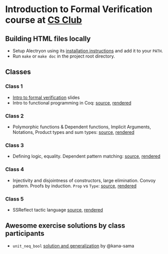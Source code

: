 # Introduction to Formal Verification course at [CS Club](https://compsciclub.ru/)

## Building HTML files locally

- Setup Alectryon using its [installation instructions](https://github.com/cpitclaudel/alectryon/#setup) and add it to your `PATH`.
- Run `make` or `make doc` in the project root directory.

## Classes

### Class 1

- [Intro to formal verification](https://anton-trunov.github.io/csclub-coq-course-spring-2021/slides/intro.html) slides
- Intro to functional programming in Coq: [source](lectures/lecture01.v), [rendered](https://anton-trunov.github.io/csclub-coq-course-spring-2021/lectures/lecture01.html)

### Class 2

- Polymorphic functions & Dependent functions, Implicit Arguments, Notations, Product types and sum types: [source](lectures/lecture02.v), [rendered](https://anton-trunov.github.io/csclub-coq-course-spring-2021/lectures/lecture02.html)

### Class 3

- Defining logic, equality. Dependent pattern matching: [source](lectures/lecture03.v), [rendered](https://anton-trunov.github.io/csclub-coq-course-spring-2021/lectures/lecture03.html)

### Class 4

- Injectivity and disjointness of constructors, large elimination. Convoy pattern. Proofs by induction. `Prop` vs `Type`: [source](lectures/lecture04.v), [rendered](https://anton-trunov.github.io/csclub-coq-course-spring-2021/lectures/lecture04.html)

### Class 5

- SSReflect tactic language [source](lectures/lecture05.v), [rendered](https://anton-trunov.github.io/csclub-coq-course-spring-2021/lectures/lecture05.html)


## Awesome exercise solutions by class participants

- `unit_neq_bool` [solution and generalization](https://gist.github.com/kana-sama/11acc3e66d72f5203faddf403fbbaa4d) by @kana-sama
